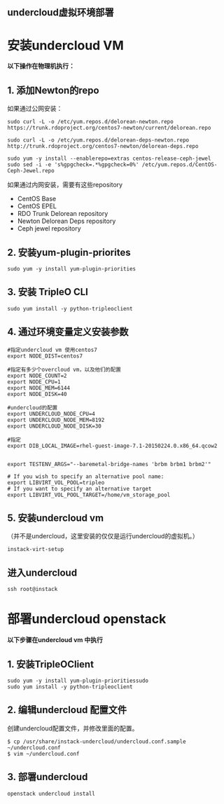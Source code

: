 ## undercloud虚拟环境部署

# 安装undercloud VM

**以下操作在物理机执行：**

## 1. 添加Newton的repo
如果通过公网安装：

```
sudo curl -L -o /etc/yum.repos.d/delorean-newton.repo https://trunk.rdoproject.org/centos7-newton/current/delorean.repo

sudo curl -L -o /etc/yum.repos.d/delorean-deps-newton.repo http://trunk.rdoproject.org/centos7-newton/delorean-deps.repo

sudo yum -y install --enablerepo=extras centos-release-ceph-jewel
sudo sed -i -e 's%gpgcheck=.*%gpgcheck=0%' /etc/yum.repos.d/CentOS-Ceph-Jewel.repo
```

如果通过内网安装，需要有这些repository
- CentOS Base
- CentOS EPEL
- RDO Trunk Delorean repository
- Newton Delorean Deps repository
- Ceph jewel repository

## 2. 安装yum-plugin-priorites

```
sudo yum -y install yum-plugin-priorities
```

## 3. 安装 TripleO CLI

```
sudo yum install -y python-tripleoclient
```

## 4. 通过环境变量定义安装参数

```vim
#指定undercloud vm 使用centos7
export NODE_DIST=centos7

#指定有多少个overcloud vm，以及他们的配置
export NODE_COUNT=2
export NODE_CPU=1
export NODE_MEM=6144
export NODE_DISK=40

#undercloud的配置
export UNDERCLOUD_NODE_CPU=4
export UNDERCLOUD_NODE_MEM=8192
export UNDERCLOUD_NODE_DISK=30

#指定
export DIB_LOCAL_IMAGE=rhel-guest-image-7.1-20150224.0.x86_64.qcow2


export TESTENV_ARGS="--baremetal-bridge-names 'brbm brbm1 brbm2'"

# If you wish to specify an alternative pool name:
export LIBVIRT_VOL_POOL=tripleo
# If you want to specify an alternative target
export LIBVIRT_VOL_POOL_TARGET=/home/vm_storage_pool
```

## 5. 安装undercloud vm

（并不是undercloud，这里安装的仅仅是运行undercloud的虚拟机。）

```
instack-virt-setup
```

## 进入undercloud

```
ssh root@instack
```

# 部署undercloud openstack

**以下步骤在undercloud vm 中执行**

## 1. 安装TripleOClient

```
sudo yum -y install yum-plugin-prioritiessudo
sudo yum install -y python-tripleoclient
```

## 2. 编辑undercloud 配置文件

创建undercloud配置文件，并修改里面的配置。
```
$ cp /usr/share/instack-undercloud/undercloud.conf.sample ~/undercloud.conf
$ vim ~/undercloud.conf
```

## 3. 部署undercloud

```
openstack undercloud install
```



